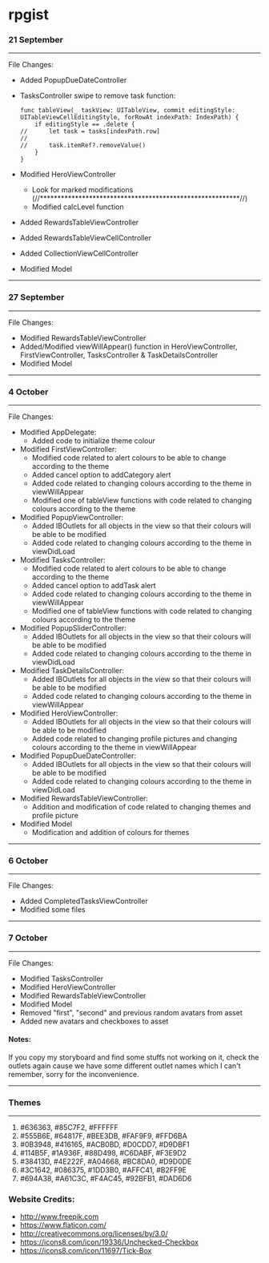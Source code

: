 # rpgist


### 21 September
---
File Changes:

- Added PopupDueDateController
- TasksController swipe to remove task function:

      func tableView(_ taskView: UITableView, commit editingStyle: UITableViewCellEditingStyle, forRowAt indexPath: IndexPath) {
          if editingStyle == .delete {
      //      let task = tasks[indexPath.row]
      //
      //      task.itemRef?.removeValue()
          }
      }
      
- Modified HeroViewController
  - Look for marked modifications (//*********************************************************//)
  - Modified calcLevel function
- Added RewardsTableViewController
- Added RewardsTableViewCellController
- Added CollectionViewCellController
- Modified Model



---
### 27 September
---
File Changes:

- Modified RewardsTableViewController
- Added/Modified viewWillAppear() function in HeroViewController, FirstViewController, TasksController & TaskDetailsController
- Modified Model



---
### 4 October
---
File Changes:

- Modified AppDelegate:
  - Added code to initialize theme colour
- Modified FirstViewController:
  - Modified code related to alert colours to be able to change according to the theme
  - Added cancel option to addCategory alert
  - Added code related to changing colours according to the theme in viewWillAppear
  - Modified one of tableView functions with code related to changing colours according to the theme
- Modified PopupViewController:
  - Added IBOutlets for all objects in the view so that their colours will be able to be modified
  - Added code related to changing colours according to the theme in viewDidLoad
- Modified TasksController:
  - Modified code related to alert colours to be able to change according to the theme
  - Added cancel option to addTask alert
  - Added code related to changing colours according to the theme in viewWillAppear
  - Modified one of tableView functions with code related to changing colours according to the theme
- Modified PopupSliderController:
  - Added IBOutlets for all objects in the view so that their colours will be able to be modified
  - Added code related to changing colours according to the theme in viewDidLoad
- Modified TaskDetailsController:
  - Added IBOutlets for all objects in the view so that their colours will be able to be modified
  - Added code related to changing colours according to the theme in viewWillAppear
- Modified HeroViewController:
  - Added IBOutlets for all objects in the view so that their colours will be able to be modified
  - Added code related to changing profile pictures and changing colours according to the theme in viewWillAppear
- Modified PopupDueDateController:
  - Added IBOutlets for all objects in the view so that their colours will be able to be modified
  - Added code related to changing colours according to the theme in viewDidLoad
- Modified RewardsTableViewController:
  - Addition and modification of code related to changing themes and profile picture
- Modified Model
  - Modification and addition of colours for themes



---
### 6 October
---
File Changes:
- Added CompletedTasksViewController
- Modified some files



---
### 7 October
---
File Changes:
- Modified TasksController
- Modified HeroViewController
- Modified RewardsTableViewController
- Modified Model
- Removed "first", "second" and previous random avatars from asset
- Added new avatars and checkboxes to asset

#### Notes:
If you copy my storyboard and find some stuffs not working on it, check the outlets again cause we have some different outlet names which I can't remember, sorry for the inconvenience.


---
### Themes
---
1. #636363, #85C7F2, #FFFFFF
2. #555B6E, #64817F, #BEE3DB, #FAF9F9, #FFD6BA
3. #0B3948, #416165, #ACB0BD, #D0CDD7, #D9DBF1
4. #114B5F, #1A936F, #88D498, #C6DABF, #F3E9D2
5. #38413D, #4E222F, #A04668, #BC8DA0, #D9D0DE
6. #3C1642, #086375, #1DD3B0, #AFFC41, #B2FF9E
7. #694A38, #A61C3C, #F4AC45, #92BFB1, #DAD6D6


### Website Credits:
- http://www.freepik.com
- https://www.flaticon.com/
- http://creativecommons.org/licenses/by/3.0/
- https://icons8.com/icon/19336/Unchecked-Checkbox
- https://icons8.com/icon/11697/Tick-Box
